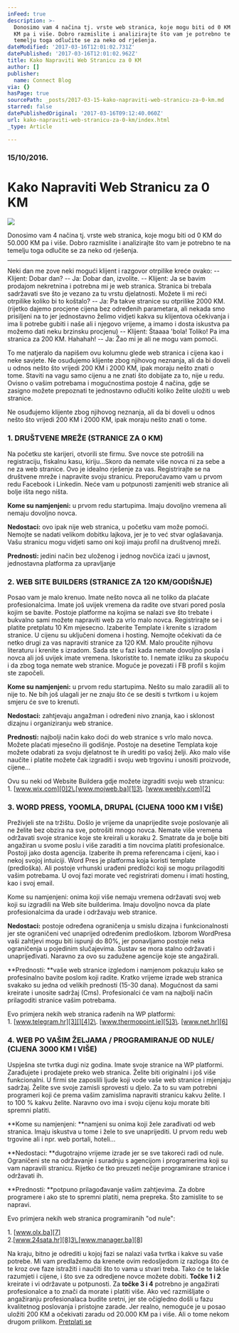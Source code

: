 ```yaml
---
inFeed: true
description: >-
  Donosimo vam 4 načina tj. vrste web stranica, koje mogu biti od 0 KM do 50.000
  KM pa i više. Dobro razmislite i analizirajte što vam je potrebno te na
  temelju toga odlučite se za neko od rješenja.
dateModified: '2017-03-16T12:01:02.731Z'
datePublished: '2017-03-16T12:01:02.962Z'
title: Kako Napraviti Web Stranicu za 0 KM
author: []
publisher:
  name: Connect Blog
via: {}
hasPage: true
sourcePath: _posts/2017-03-15-kako-napraviti-web-stranicu-za-0-km.md
starred: false
datePublishedOriginal: '2017-03-16T09:12:40.060Z'
url: kako-napraviti-web-stranicu-za-0-km/index.html
_type: Article

---
```

### 15/10/2016\.

# Kako Napraviti Web Stranicu za 0 KM
![](https://the-grid-user-content.s3-us-west-2.amazonaws.com/1ade95c1-08bc-4b6f-87f1-719ef22a076a.jpg)

Donosimo vam 4 načina tj. vrste web stranica, koje mogu biti od 0 KM do 50.000 KM pa i više. Dobro razmislite i analizirajte što vam je potrebno te na temelju toga odlučite se za neko od rješenja.

---

Neki dan me zove neki mogući klijent i razgovor otrpilike kreće ovako: -- Klijent: Dobar dan? -- Ja: Dobar dan, izvolite. -- Klijent: Ja se bavim prodajom nekretnina i potrebna mi je web stranica. Stranica bi trebala sadržavati sve što je vezano za tu vrstu djelatnosti. Možete li mi reći otrpilike koliko bi to koštalo? -- Ja: Pa takve stranice su otprilike 2000 KM. (rijetko dajemo procjene cijena bez određenih parametara, ali nekada smo prisiljeni na to jer jednostavno želimo vidjeti kakva su klijentova očekivanja i ima li potrebe gubiti i naše ali i njegovo vrijeme, a imamo i dosta iskustva pa možemo dati neku brzinsku procjenu) -- Klijent: Štaaaa 'bola! Toliko! Pa ima stranica za 200 KM. Hahahah! -- Ja: Žao mi je ali ne mogu vam pomoći.

To me natjeralo da napišem ovu kolumnu glede web stranica i cijena kao i neke savjete. Ne osuđujemo klijente zbog njihovog neznanja, ali da bi doveli u odnos nešto što vrijedi 200 KM i 2000 KM, ipak moraju nešto znati o tome. Staviti na vagu samo cijenu a ne znati što dobijate za to, nije u redu. Ovisno o vašim potrebama i mogućnostima postoje 4 načina, gdje se zasigno možete prepoznati te jednostavno odlučiti koliko želite uložiti u web stranice.

Ne osuđujemo klijente zbog njihovog neznanja, ali da bi doveli u odnos nešto što vrijedi 200 KM i 2000 KM, ipak moraju nešto znati o tome.

### **1\. DRUŠTVENE MREŽE (STRANICE ZA 0 KM)**

Na početku ste karijeri, otvorili ste firmu. Sve novce ste potrošili na registraciju, fiskalnu kasu, kiriju...Skoro da nemate više novca ni za sebe a ne za web stranice. Ovo je idealno rješenje za vas. Registrirajte se na društvene mreže i napravite svoju stranicu. Preporučavamo vam u prvom redu Facebook i Linkedin. Neće vam u potpunosti zamjeniti web stranice ali bolje išta nego ništa.

**Kome su namjenjeni:** u prvom redu startupima. Imaju dovoljno vremena ali nemaju dovoljno novca.

**Nedostaci:** ovo ipak nije web stranica, u početku vam može pomoći. Nemojte se nadati velikom dobitku lajkova, jer je to već stvar oglašavanja. Vašu stranicu mogu vidjeti samo oni koji imaju profil na društvenoj mreži.

**Prednosti:** jedini način bez uloženog i jednog novčića izaći u javnost, jednostavna platforma za upravljanje

### **2\. WEB SITE BUILDERS (STRANICE ZA 120 KM/GODIŠNJE)**

Posao vam je malo krenuo. Imate nešto novca ali ne toliko da plaćate profesionalcima. Imate još uvijek vremena da radite ove stvari pored posla kojim se bavite. Postoje platforme na kojima se nalazi sve što trebate i bukvalno sami možete napraviti web za vrlo malo novca. Registrirajte se i platite pretplatu 10 Km mjesecno. Izaberite Template i krenite s izradom stranice. U cijenu su uključeni domena i hosting. Nemojte očekivati da će netko drugi za vas napraviti stranice za 120 KM. Malo proučite njihovu literaturu i krenite s izradom. Sada ste u fazi kada nemate dovoljno posla i novca ali još uvijek imate vremena. Iskoristite to. I nemate izliku za skupoću i da zbog toga nemate web stranice. Moguće je povezati i FB profil s kojim ste započeli.

**Kome su namjenjeni:** u prvom redu startupima. Nešto su malo zaradili ali to nije to. Ne bih još ulagali jer ne znaju što će se desiti s tvrtkom i u kojem smjeru će sve to krenuti.

**Nedostaci:** zahtjevaju angažman i određeni nivo znanja, kao i sklonost dizajnu i organiziranju web stranice.

**Prednosti:** najbolji način kako doći do web stranice s vrlo malo novca. Možete plaćati mjesečno ili godišnje. Postoje na desetine Templata koje možete odabrati za svoju djelatnost te ih urediti po vašoj želji. Ako malo više naučite i platite možete čak izgraditi i svoju web trgovinu i unositi proizvode, cijene...

Ovu su neki od Website Buildera gdje možete izgraditi svoju web stranicu:  
1\. [www.wix.com][0]2\.[www.mojweb.ba][1]3\. [www.weebly.com][2]

### **3\. WORD PRESS, YOOMLA, DRUPAL (CIJENA 1000 KM I VIŠE)**

Preživjeli ste na tržištu. Došlo je vrijeme da unaprijedite svoje poslovanje ali ne želite bez obzira na sve, potrošiti mnogo novca. Nemate više vremena održavati svoje stranice koje ste kreirali u koraku 2\. Smatrate da je bolje biti angažiran u svome poslu i više zaraditi a tim novcima platiti profesionalce. Postoji jako dosta agencija. Izaberite ih prema referencama i cijeni, kao i nekoj svojoj intuiciji. Word Pres je platforma koja koristi template (predloška). Ali postoje vrhunski urađeni predložci koji se mogu prilagoditi vašim potrebama. U ovoj fazi morate već registrirati domenu i imati hosting, kao i svoj email.

Kome su namjenjeni: onima koji više nemaju vremena održavati svoj web koji su izgradili na Web site builderima. Imaju dovoljno novca da plate profesionalcima da urade i održavaju web stranice.

**Nedostaci:** postoje određena ograničenja u smislu dizajna i funkcionalnosti jer ste ograničeni već unaprijed određenim predloškom. Izborom WordPresa vaši zahtjevi mogu biti ispunji do 80%, jer ponavljamo postoje neka ograničenja u pojedinim slučajevima. Sustav se mora stalno održavati i unaprijeđivati. Naravno za ovo su zadužene agencije koje ste angažirali.

**Prednosti: **vaše web stranice izgledom i namjenom pokazuju kako se profesinalno bavite poslom koji radite. Kratko vrijeme izrade web stranica svakako su jedna od velikih prednosti (15-30 dana). Mogućnost da sami kreirate i unosite sadržaj (Cms). Profesionalci će vam na najbolji način prilagoditi stranice vašim potrebama.

Evo primjera nekih web stranica rađenih na WP platformi:  
1\. [www.telegram.hr][3][][4]2\. [www.thermopoint.ie][5]3\. [www.net.hr][6]

### 4\. WEB PO VAŠIM ŽELJAMA / PROGRAMIRANJE OD NULE/ (CIJENA 3000 KM I VIŠE)

Uspješna ste tvrtka dugi niz godina. Imate svoje stranice na WP platformi. Zarađujete i prodajete preko web stranica. Želite biti originalni i još više funkcionalni. U firmi ste zaposlili ljude koji vode vaše web stranice i mjenjaju sadržaj. Želite sve svoje zamisli sprovesti u djelo. Za to su vam potrebni programeri koji će prema vašim zamislima napraviti stranicu kakvu želite. I to 100 % kakvu želite. Naravno ovo ima i svoju cijenu koju morate biti spremni platiti.

**Kome su namjenjeni: **namjeni su onima koji žele zarađivati od web stranica. Imaju iskustva u tome i žele to sve unaprijediti. U prvom redu web trgovine ali i npr. web portali, hoteli...

**Nedostaci: **dugotrajno vrijeme izrade jer se sve takoreći radi od nule. Ograničeni ste na održavanje i suradnju s agencijom i programerima koji su vam napravili stranicu. Rijetko će tko preuzeti nečije programirane stranice i održavati ih.

**Prednosti: **potpuno prilagođavanje vašim zahtjevima. Za dobre programere i ako ste to spremni platiti, nema prepreka. Što zamislite to se napravi.

Evo primjera nekih web stranica programiranih "od nule":

1\. [www.olx.ba][7]  
2\.[www.24sata.hr][8]3\.[www.manager.ba][8]

Na kraju, bitno je odrediti u kojoj fazi se nalazi vaša tvrtka i kakve su vaše potrebe. Mi vam predlažemo da krenete ovim redosljedom iz razloga što će te kroz ove faze istražiti i naučiti što to vama u stvari treba. Tako će te lakše razumjeti i cijene, i što sve za odredjene novce možete dobiti. **Točke 1 i 2** kreirate i vi održavate u potpunosti. Za **točke 3 i 4** potrebno je angažirati profesionalce a to znači da morate i platiti više. Ako već razmišljate o angažiranju profesionalaca budite sretni, jer ste očigledno došli u fazu kvalitetnog poslovanja i pristojne zarade. Jer realno, nemoguće je u posao uložiti 200 KM a očekivati zaradu od 20.000 KM pa i više. Ali o tome nekom drugom prilikom.
[Pretplati se][9]

[0]: http://www.wix.com/
[1]: http://mojweb.ba/
[2]: http://www.weebly.com/
[3]: http://www.telegram.hr/
[4]: http://www.alupoint.no/
[5]: http://thermopoint.ie/
[6]: http://net.hr/
[7]: http://www.olx.ba/
[8]: http://manager.ba/
[9]: http://www.subscribepage.com/b8c7z2